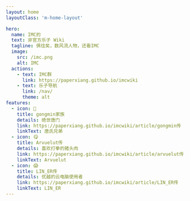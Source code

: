 ```yaml
---
layout: home
layoutClass: 'm-home-layout'

hero:
  name: IMC的
  text: 非官方乐子 Wiki
  tagline: 俱往矣，数风流人物，还看IMC
  image:
    src: /imc.png
    alt: IMC
  actions:
    - text: IMC群
      link: https://paperxiang.github.io/imcwiki
    - text: 乐子导航
      link: /nav/
      theme: alt
features:
  - icon: 📖
    title: gongmin家族
    details: 绝世唐门
    link: https://paperxiang.github.io/imcwiki/article/gongmin传
    linkText: 唐氏兄弟
  - icon: 😋
    title: Arvuelut传
    details: 喜欢打拳的猪头肉
    link: https://paperxiang.github.io/imcwiki/article/arvuelut传
    linkText: Arvuelut
  - icon: 😱
    title: LIN_ER传
    details: 优越的云电脑使用者
    link: https://paperxiang.github.io/imcwiki/article/LIN_ER传
    linkText: LIN_ER
---
```


<style>
/*爱的魔力转圈圈*/
.m-home-layout .image-src:hover {
  transform: translate(-50%, -50%) rotate(666turn);
  transition: transform 59s 1s cubic-bezier(0.3, 0, 0.8, 1);
}

.m-home-layout .details small {
  opacity: 0.8;
}

.m-home-layout .bottom-small {
  display: block;
  margin-top: 2em;
  text-align: right;
}
</style>

